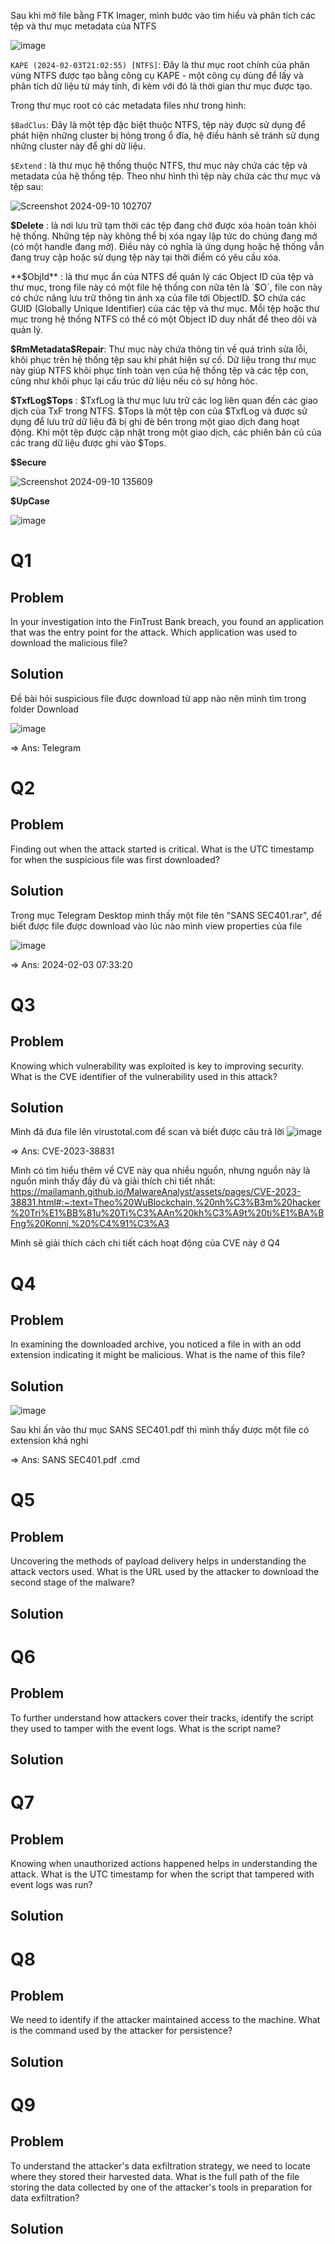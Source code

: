Sau khi mở file bằng FTK Imager, mình bước vào tìm hiểu và phân tích các tệp và thư mục metadata của NTFS

![image](https://github.com/user-attachments/assets/5895b77d-c9ab-4285-9515-dd7fcd2b93b6)

`KAPE (2024-02-03T21:02:55) [NTFS]`: Đây là thư mục root chính của phân vùng NTFS được tạo bằng công cụ KAPE - một công cụ dùng để lấy và phân tích dữ liệu từ máy tính, đi kèm với đó là thời gian thư mục được tạo.

Trong thư mục root có các metadata files như trong hình:

`$BadClus`: Đây là một tệp đặc biệt thuộc NTFS, tệp này được sử dụng để phát hiện những cluster bị hỏng trong ổ đĩa, hệ điều hành sẽ tránh sử dụng những cluster này để ghi dữ liệu.

`$Extend` : là thư mục hệ thống thuộc NTFS, thư mục này chứa các tệp và metadata của hệ thống tệp. Theo như hình thì tệp này chứa các thư mục và tệp sau:

![Screenshot 2024-09-10 102707](https://github.com/user-attachments/assets/3a9a4ee2-2c76-4d44-b4d9-98dd0a4a8df7)

**$Delete** : là nơi lưu trữ tạm thời các tệp đang chờ được xóa hoàn toàn khỏi hệ thống. Những tệp này không thể bị xóa ngay lập tức do chúng đang mở (có một handle đang mở). Điều này có nghĩa là ứng dụng hoặc hệ thống vẫn đang truy cập hoặc sử dụng tệp này tại thời điểm có yêu cầu xóa.

**$ObjId** : là thư mục ẩn của NTFS để quản lý các Object ID của tệp và thư mục, trong file này có một file hệ thống con nữa tên là `$O`, file con này có chức năng lưu trữ thông tin ánh xạ của file tới ObjectID. $O chứa các GUID (Globally Unique Identifier) của các tệp và thư mục. Mỗi tệp hoặc thư mục trong hệ thống NTFS có thể có một Object ID duy nhất để theo dõi và quản lý.

**$RmMetadata\$Repair**: Thư mục này chứa thông tin về quá trình sửa lỗi, khôi phục trên hệ thống tệp sau khi phát hiện sự cố. Dữ liệu trong thư mục này giúp NTFS khôi phục tính toàn vẹn của hệ thống tệp và các tệp con, cũng như khôi phục lại cấu trúc dữ liệu nếu có sự hỏng hóc.

**$TxfLog\$Tops** : $TxfLog là thư mục lưu trữ các log liên quan đến các giao dịch của TxF trong NTFS. $Tops là một tệp con của $TxfLog và được sử dụng để lưu trữ dữ liệu đã bị ghi đè bên trong một giao dịch đang hoạt động. Khi một tệp được cập nhật trong một giao dịch, các phiên bản cũ của các trang dữ liệu được ghi vào $Tops.

**$Secure**

![Screenshot 2024-09-10 135609](https://github.com/user-attachments/assets/e5f991d6-b624-42ba-9f7e-3d4393429c97)



**$UpCase**

![image](https://github.com/user-attachments/assets/4ca55cbc-7868-4227-9f3a-3f5e2c55d8ed)

<h1>Q1</h1>
<h2>Problem</h2>
In your investigation into the FinTrust Bank breach, you found an application that was the entry point for the attack. Which application was used to download the malicious file?
<h2>Solution</h2></h2>
Đề bài hỏi suspicious file được download từ app nào nên mình tìm trong folder Download 

![image](https://github.com/user-attachments/assets/31532346-b116-4fac-ab5a-31600de75bfb)

=> Ans: Telegram
<h1>Q2</h1>
<h2>Problem</h2>
Finding out when the attack started is critical. What is the UTC timestamp for when the suspicious file was first downloaded?
<h2>Solution</h2></h2>
Trong mục Telegram Desktop mình thấy một file tên "SANS SEC401.rar", để biết được file được download vào lúc nào mình view properties của file

![image](https://github.com/user-attachments/assets/96f95063-6c7b-4607-a216-9693698644b7)

=> Ans: 2024-02-03 07:33:20

<h1>Q3</h1>
<h2>Problem</h2>
Knowing which vulnerability was exploited is key to improving security. What is the CVE identifier of the vulnerability used in this attack?
<h2>Solution</h2></h2>

Mình đã đưa file lên virustotal.com để scan và biết được câu trả lời
![image](https://github.com/user-attachments/assets/4b4e3c4a-7e22-4d70-8832-4ed12c8ff1b2)

=> Ans: CVE-2023-38831

Mình có tìm hiểu thêm về CVE này qua nhiều nguồn, nhưng nguồn này là nguồn mình thấy đầy đủ và giải thích chi tiết nhất: https://mailamanh.github.io/MalwareAnalyst/assets/pages/CVE-2023-38831.html#:~:text=Theo%20WuBlockchain,%20nh%C3%B3m%20hacker%20Tri%E1%BB%81u%20Ti%C3%AAn%20kh%C3%A9t%20ti%E1%BA%BFng%20Konni,%20%C4%91%C3%A3

Mình sẽ giải thích cách chi tiết cách hoạt động của CVE này ở Q4

<h1>Q4</h1>
<h2>Problem</h2>
In examining the downloaded archive, you noticed a file in with an odd extension indicating it might be malicious. What is the name of this file?
<h2>Solution</h2></h2>

![image](https://github.com/user-attachments/assets/597a99db-56ce-45c0-bfb0-5ade35c4d05b)

Sau khi ấn vào thư mục SANS SEC401.pdf thì mình thấy được một file có extension khả nghi

=> Ans: SANS SEC401.pdf .cmd


<h1>Q5</h1>
<h2>Problem</h2>
Uncovering the methods of payload delivery helps in understanding the attack vectors used. What is the URL used by the attacker to download the second stage of the malware?
<h2>Solution</h2></h2>

<h1>Q6</h1>
<h2>Problem</h2>
To further understand how attackers cover their tracks, identify the script they used to tamper with the event logs. What is the script name?
<h2>Solution</h2></h2>

<h1>Q7</h1>
<h2>Problem</h2>
Knowing when unauthorized actions happened helps in understanding the attack. What is the UTC timestamp for when the script that tampered with event logs was run?
<h2>Solution</h2></h2>

<h1>Q8</h1>
<h2>Problem</h2>
We need to identify if the attacker maintained access to the machine. What is the command used by the attacker for persistence?
<h2>Solution</h2></h2>

<h1>Q9</h1>
<h2>Problem</h2>
To understand the attacker's data exfiltration strategy, we need to locate where they stored their harvested data. What is the full path of the file storing the data collected by one of the attacker's tools in preparation for data exfiltration?
<h2>Solution</h2></h2>

